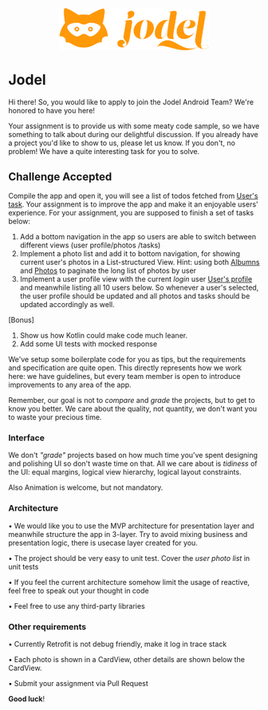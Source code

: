 <p align="center">
<img src="jodellogo.png" width="300">
</p>

Jodel
==================================

Hi there! So, you would like to apply to join the Jodel Android Team? We're honored to have you here!

Your assignment is to provide us with some meaty code sample, so we have something to talk about during our delightful discussion. If you already have a project you'd like to show to us, please let us know. If you don't, no problem! We have a quite interesting task for you to solve.

## Challenge Accepted

Compile the app and open it, you will see a list of todos fetched from [User's task](https://jsonplaceholder.typicode.com/todos?userId=1). Your assignment is to improve the app and make it an enjoyable users' experience. For your assignment, you are supposed to finish a set of tasks below:

1. Add a bottom navigation in the app so users are able to switch between different views (user profile/photos /tasks)
2. Implement a photo list and add it to bottom navigation, for showing current user's photos in a List-structured View.
Hint: using both [Albumns](https://jsonplaceholder.typicode.com/albums?userId=1) and [Photos](https://jsonplaceholder.typicode.com/photos?albumId=1) to paginate the long list of photos by user
3. Implement a user profile view with the current _login_ user [User's profile](https://jsonplaceholder.typicode.com/users) and meanwhile listing all 10 users below. So whenever a user's selected, the user profile should be updated and all photos and tasks should be updated accordingly as well.

[Bonus]
1. Show us how Kotlin could make code much leaner.
2. Add some UI tests with mocked response

We've setup some boilerplate code for you as tips, but the requirements and specification are quite open. This directly represents how we work here: we have guidelines, but every team member is open to introduce improvements to any area of the app.

Remember, our goal is not to *compare* and *grade* the projects, but to get to know you better. We care about the quality, not quantity, we don't want you to waste your precious time.

### Interface

We don't *"grade"* projects based on how much time you've spent designing and polishing UI so don't waste time on that. All we care about is *tidiness* of the UI: equal margins, logical view hierarchy, logical layout constraints.

Also Animation is welcome, but not mandatory.

### Architecture

• We would like you to use the MVP architecture for presentation layer and meanwhile structure the app in 3-layer. Try to avoid mixing business and presentation logic, there is usecase layer created for you.

• The project should be very easy to unit test. Cover the _user photo list_ in unit tests

• If you feel the current architecture somehow limit the usage of reactive, feel free to speak out your thought in code

• Feel free to use any third-party libraries

### Other requirements

• Currently Retrofit is not debug friendly, make it log in trace stack

• Each photo is shown in a CardView, other details are shown below the CardView.

• Submit your assignment via Pull Request

**Good luck**!




